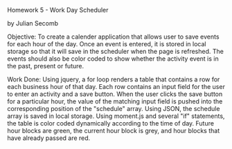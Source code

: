 Homework 5 - Work Day Scheduler

by Julian Secomb

Objective: To create a calender application that allows user to save events for each hour of the day. Once an event is entered, it is stored in local storage so that it will save in the scheduler when the page is refreshed. The events should also be color coded to show whether the activity event is in the past, present or future.

Work Done: Using jquery, a for loop renders a table that contains a row for each business hour of that day. Each row contains an input field for the user to enter an activity and a save button. When the user clicks the save button for a particular hour, the value of the matching input field is pushed into the corresponding position of the "schedule" array. Using JSON, the schedule array is saved in local storage. Using moment.js and several "if" statements, the table is color coded dynamically according to the time of day. Future hour blocks are green, the current hour block is grey, and hour blocks that have already passed are red.

